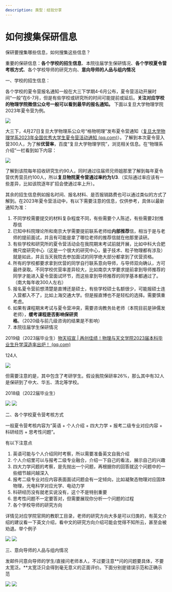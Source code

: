 ```yaml
---
description: 类型：经验分享
---
```


# 如何搜集保研信息

保研要搜集哪些信息，如何搜集这些信息？

重要的保研信息：**各个学校的招生信息**、本院往届学生保研情况、**各个学校夏令营考核方式**、各个学校导师的研究方向、**意向导师的人品与组内情况**

一、学校的招生信息：

各个学校的夏令营报名通知一般在大三下学期4-6月公布，夏令营活动开展时间“一般”在6-7月，但是有些学校或研究所的时间可能提前或延后。**关注对应学校的物理学院微信公众号一般可以看到最早的报名通知。** 下面以复旦大学物理学院2023年夏令营为例。

![](.gitbook/assets/0.png)

大三下，4月27日复旦大学物理系公众号“格物明理”发布夏令营通知（[复旦大学物理学系2023年全国优秀大学生夏令营活动通知 (qq.com)](https://mp.weixin.qq.com/s/Z4yMDFvQdlKDvK6f5QnbdA)）。了解到本次夏令营入营300人，为了解**优营率**，百度“复旦大学物理学院”，浏览相关信息。在“物理系介绍”一栏看到如下内容：

![](.gitbook/assets/1.png)

了解到该院每年招收研究生约90人，同时通过往届师兄师姐那里了解到每年夏令营优秀营员约100人，所以**复旦物院夏令营通过率约为1/3**.（实际通过率应该有一些差异，比如该院逐年扩招会使通过率上升）。

其余的招生信息例如报名时间、报名材料、是否报销路费也可以通过类似的方式了解到。在2023年夏令营活动中，有以下需要注意的信息，仅供参考，具体以最新通知为准：

1. 不同学校需要提交的材料复杂程度不同，有些需要个人陈述，有些需要2封推荐信
2. 已知中科院理论所和南京大学需要提前联系老师给**内部推荐**信，相当于是与老师的提前面试，并且有可能是拿了哪位老师的推荐信就在他那里读研。
3. 有些学校和研究所的夏令营活动会在我院期末考试前就开展，比如中科大合肥微尺度研究中心（这是一个很大的研究中心，量子技术、粒子物理都有涉及）就是如此，并且当天我院去参加面试的同学绝大部分都拿到了优营资格。
4. 所有的学校都要求拿到优营的同学自行联系意向导师，与导师双向确认，方可最终录取。不同学校优营率差异较大，比如南京大学要求提前拿到导师推荐的同学才能进入夏令营面试环节，而这些拿到导师推荐的同学基本都通过了。（南大每年收300人左右）
5. 报名夏令营前想清楚是直博还是硕士，有些学校硕士名额很少，可能报硕士连入营都入不了，比如上海交通大学。但是报直博也不是轻松的选择。需要慎重考虑。
6. 如果有课程期末考试与夏令营冲突，需要咨询教务处老师（本院目前是钟儒发老师），**缓考课程是否影响保研资格**。（2020级与前几级咨询的结果是不影响）
7. 本院往届学生保研情况

2019级（2023届毕业生）[物天招宣 | 再创佳绩！物理与天文学院2023届本科毕业生升学深造率出炉！ (qq.com)](https://mp.weixin.qq.com/s/mP273wsGO7qGgTNOsiY\_-Q)

124人

![](.gitbook/assets/2.png)

但需要注意的是，其中包含了考研学生。假设我院保研率26%，那么其中有32人是保研到了中大、华五、清北等学校。

2018级（2022届毕业生）

![](.gitbook/assets/3.jpeg) ![](.gitbook/assets/4.jpeg)









二、各个学校夏令营考核方式

一般夏令营考核内容为“英语 + 个人介绍 + 四大力学 + 报考二级专业对应内容 + 科研经历 + 思考性问题”。

有以下注意点

1. 英语可能与个人介绍同时考察，所以需要准备英文自我介绍
2. 个人介绍里可以与报考二级专业融合，介绍一下自己的看法，展示自己的兴趣
3. 四大力学问题的考察，是先抛出一个问题，再根据你的回答就这个问题中的一些细节越问越深入
4. 报考二级专业对应内容表面面试问题会有一定倾向，比如凝聚态物理对应固体物理，光电科学对应光学、电动力学
5. 科研经历没有就老实说没有，这个不是特别重要
6. 思考性问题不一定要答对，但需要展现你分析一个问题的过程
7. 各个学校导师的研究方向

详情见对应学院官网的教职工目录，老师的研究方向大多是可以归类的，有英文介绍的建议看一下英文介绍，看中文的研究方向介绍可能会觉得不知所云，甚至会被劝退。举个例子

![](.gitbook/assets/5.png) ![](.gitbook/assets/6.png)









三、意向导师的人品与组内情况

发邮件问意向导师的学生/直接问老师本人，不过要注意**问的问题要具体，不要太宽泛。**太宽泛只会得到毫无意义的正面评价。下面分别是错误示范和正确示范

![](.gitbook/assets/7.png) ![](.gitbook/assets/8.png)
